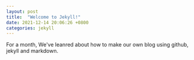 ```yaml
---
layout: post
title:  "Welcome to Jekyll!"
date: 2021-12-14 20:06:26 +0800
categories: jekyll
---
```


For a month, We've leanred about how to make our own blog using github, jekyll and markdown.
